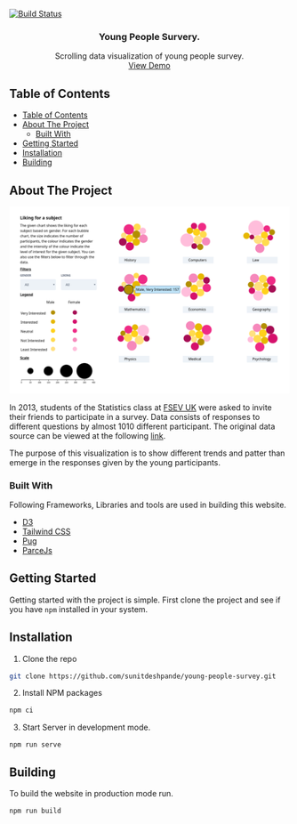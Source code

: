 [![Build Status](https://travis-ci.com/sunitdeshpande/young-people-survey.svg?branch=master)](https://travis-ci.com/sunitdeshpande/young-people-survey)

<p align="center">
  <h3 align="center">Young People Survery.</h3>

  <p align="center">
    Scrolling data visualization of young people survey.
    <br />
    <a href="https://sunitdeshpande.github.io/young-people-survey/">View Demo</a>
  </p>
</p>



<!-- TABLE OF CONTENTS -->
## Table of Contents

- [Table of Contents](#table-of-contents)
- [About The Project](#about-the-project)
  - [Built With](#built-with)
- [Getting Started](#getting-started)
- [Installation](#installation)
- [Building](#building)


<!-- ABOUT THE PROJECT -->
## About The Project

[![Product Screenshot](docs/screenshot.png)](https://sunitdeshpande.github.io/young-people-survey/)

In 2013, students of the Statistics class at [FSEV UK](https://fses.uniba.sk/en/) were asked to invite their friends to participate in a survey. Data consists of responses to different questions by almost 1010 different participant. The original data source can be viewed at the following [link](https://www.kaggle.com/miroslavsabo/young-people-survey).

The purpose of this visualization is to show different trends and patter than emerge in the responses given by the young participants.

### Built With

Following Frameworks, Libraries and tools are used in building this website.

* [D3](https://d3js.org/)
* [Tailwind CSS](https://tailwindcss.com/)
* [Pug](https://pugjs.org/api/getting-started.html)
* [ParceJs](https://parceljs.org/)


<!-- GETTING STARTED -->
## Getting Started

Getting started with the project is simple. First clone the project and see if you have `npm` installed in your system.


## Installation

1. Clone the repo
```sh
git clone https://github.com/sunitdeshpande/young-people-survey.git
```
2. Install NPM packages
```sh
npm ci
```
3. Start Server in development mode.
```JS
npm run serve
```

## Building

To build the website in production mode run.

```sh
npm run build
```